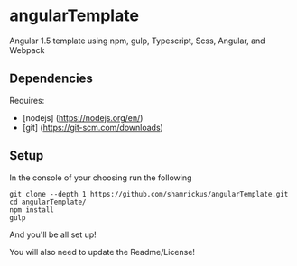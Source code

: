 # angularTemplate
Angular 1.5 template using npm, gulp, Typescript, Scss, Angular, and Webpack

## Dependencies
Requires:
* [nodejs] (https://nodejs.org/en/)
* [git] (https://git-scm.com/downloads)

## Setup
In the console of your choosing run the following
```
git clone --depth 1 https://github.com/shamrickus/angularTemplate.git
cd angularTemplate/
npm install
gulp
```
And you'll be all set up!

You will also need to update the Readme/License!


